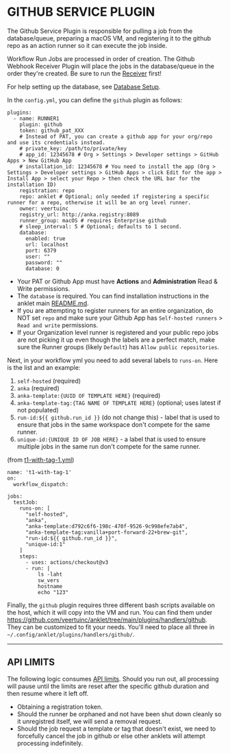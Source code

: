 # GITHUB SERVICE PLUGIN

The Github Service Plugin is responsible for pulling a job from the database/queue, preparing a macOS VM, and registering it to the github repo as an action runner so it can execute the job inside.

Workflow Run Jobs are processed in order of creation. The Github Webhook Receiver Plugin will place the jobs in the database/queue in the order they're created. Be sure to run the [Receiver](../receivers/github) first!

For help setting up the database, see [Database Setup](https://github.com/veertuinc/anklet/blob/main/docs/database.md#database-setup).

In the `config.yml`, you can define the `github` plugin as follows:

```
plugins:
  - name: RUNNER1
    plugin: github
    token: github_pat_XXX
    # Instead of PAT, you can create a github app for your org/repo and use its credentials instead.
    # private_key: /path/to/private/key
    # app_id: 12345678 # Org > Settings > Developer settings > GitHub Apps > New GitHub App
    # installation_id: 12345678 # You need to install the app (Org > Settings > Developer settings > GitHub Apps > click Edit for the app > Install App > select your Repo > then check the URL bar for the installation ID)
    registration: repo
    repo: anklet # Optional; only needed if registering a specific runner for a repo, otherwise it will be an org level runner.
    owner: veertuinc
    registry_url: http://anka.registry:8089
    runner_group: macOS # requires Enterprise github
    # sleep_interval: 5 # Optional; defaults to 1 second.
    database:
      enabled: true
      url: localhost
      port: 6379
      user: ""
      password: ""
      database: 0
```

- Your PAT or Github App must have **Actions** and **Administration** Read & Write permissions.
- The `database` is required. You can find installation instructions in the anklet main [README.md](../../README.md#database-setup).
- If you are attempting to register runners for an entire organization, do NOT set `repo` and make sure your Github App has `Self-hosted runners` > `Read and write` permissions.
- If your Organization level runner is registered and your public repo jobs are not picking it up even though the labels are a perfect match, make sure the Runner groups (likely `Default`) has `Allow public repositories`.

Next, in your workflow yml you need to add several labels to `runs-on`. Here is the list and an example:

1. `self-hosted` (required)
1. `anka` (required)
1. `anka-template:{UUID OF TEMPLATE HERE}` (required)
1. `anka-template-tag:{TAG NAME OF TEMPLATE HERE}` (optional; uses latest if not populated)
1. `run-id:${{ github.run_id }}` (do not change this) - label that is used to ensure that jobs in the same workspace don't compete for the same runner.
1. `unique-id:{UNIQUE ID OF JOB HERE}` - a label that is used to ensure multiple jobs in the same run don't compete for the same runner.

(from [t1-with-tag-1.yml](.github/workflows/t1-with-tag-1.yml))

```
name: 't1-with-tag-1'
on:
  workflow_dispatch:

jobs:
  testJob:
    runs-on: [ 
      "self-hosted", 
      "anka", 
      "anka-template:d792c6f6-198c-470f-9526-9c998efe7ab4", 
      "anka-template-tag:vanilla+port-forward-22+brew-git",
      "run-id:${{ github.run_id }}", 
      "unique-id:1"
    ]
    steps:
      - uses: actions/checkout@v3
      - run: |
          ls -laht
          sw_vers
          hostname
          echo "123"
```

Finally, the `github` plugin requires three different bash scripts available on the host, which it will copy into the VM and run. You can find them under https://github.com/veertuinc/anklet/tree/main/plugins/handlers/github. They can be customized to fit your needs. You'll need to place all three in `~/.config/anklet/plugins/handlers/github/`.

---

## API LIMITS

The following logic consumes [API limits](https://docs.github.com/en/rest/using-the-rest-api/rate-limits-for-the-rest-api?apiVersion=2022-11-28). Should you run out, all processing will pause until the limits are reset after the specific github duration and then resume where it left off.
  - Obtaining a registration token.
  - Should the runner be orphaned and not have been shut down cleanly so it unregistred itself, we will send a removal request.
  - Should the job request a template or tag that doesn't exist, we need to forcefully cancel the job in github or else other anklets will attempt processing indefinitely.